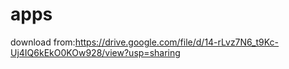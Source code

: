 # apps
download from:https://drive.google.com/file/d/14-rLvz7N6_t9Kc-Uj4IQ6kEkO0KOw928/view?usp=sharing
